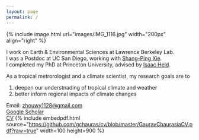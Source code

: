```yaml
---
layout: page
permalink: /
---
```


{% include image.html url="images/IMG_1116.jpg" width="200px" align="right" %}

I work on Earth & Environmental Sciences at Lawrence Berkeley Lab.   
I was a Postdoc at UC San Diego, working with [Shang-Ping Xie].   
I completed my PhD at Princeton University, advised by [Isaac Held]. 

As a tropical metrorologist and a climate scientist, my research goals are to    
1) deepen our understnading of tropical climate and weather     
2) better inform regional impacts of climate changes

Email: zhouwy1128@gmail.com    
[Google Scholar]    
[CV](http://github.com/wenyuz/wenyuz.github.io/blob/master/CV.pdf?raw=true)
{% include embedpdf.html source="https://github.com/gchauras/cv/blob/master/GauravChaurasiaCV.pdf?raw=true" width=100 height=900 %}

[Shang-Ping Xie]: http://scrippsscholars.ucsd.edu/sxie/
[Isaac Held]: https://www.gfdl.noaa.gov/isaac-held-homepage/
[Google Scholar]: https://scholar.google.com/citations?user=qlLj08YAAAAJ&hl=en
